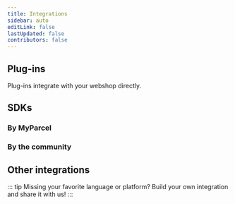 ```yaml
---
title: Integrations
sidebar: auto
editLink: false
lastUpdated: false
contributors: false
---
```


## Plug-ins

Plug-ins integrate with your webshop directly.

<Stack class="lg:grid-cols-4 md:grid-cols-3 grid-cols-2">
    <Integration name="woocommerce" />
    <Integration name="prestashop" />
    <Integration name="magento-1" />
    <Integration name="magento-2" />
    <Integration name="shopify" />
    <Integration name="shopware" />
    <Integration name="lightspeed" />
    <Integration name="cs-cart" />
    <Integration name="opencart-2-2-x – 2-3-x" />
    <Integration name="opencart-3" />
    <Integration name="shoppagina" />
    <Integration name="virtuemart-2" />
    <Integration name="virtuemart-3" />
    <Integration name="ccv" />
    <Integration name="mijnwebwinkel" />
    <Integration name="os-commerce" />
    <Integration name="bigcommerce" />
    <Integration name="gratis-webshop-beginnen" />
    <Integration name="logi-vert" />
    <Integration name="my-shop" />
    <Integration name="sherpaan" />
    <Integration name="shoptrader" />
</Stack>

## SDKs

### By MyParcel

<Stack class="lg:grid-cols-4 md:grid-cols-3 grid-cols-2">
    <Integration name="php-sdk" />
    <Integration name="js-sdk" />
</Stack>

### By the community

<Stack class="lg:grid-cols-4 md:grid-cols-3 grid-cols-2">
    <Integration name="c-sharp-sdk" />
    <Integration name="ruby-sdk" />
</Stack>

## Other integrations

<Stack class="lg:grid-cols-4 md:grid-cols-3 grid-cols-2">
    <Integration name="amazon" />
    <Integration name="wix" />
    <Integration name="bol-com" />
    <Integration name="google-chrome-extension" />
    <Integration name="exact-online" />
    <Integration name="picqer" />
    <Integration name="channel-dock" />
    <Integration name="goedgepickt" />
    <Integration name="fulfilment-software" />
    <Integration name="iPacky" />
    <Integration name="e-tailize" />
</Stack>

::: tip Missing your favorite language or platform?
Build your own integration and share it with us!
:::
